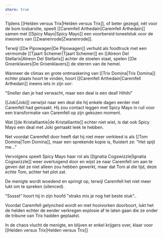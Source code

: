 ```yaml
---
share: true
---
```

Tijdens [[Helden versus Trix|Helden versus Trix]], of beter gezegd, nét voor de bom losbarstte, speelt [[Caremfell Arthedain|Caremfell Arthedain]] samen met [[Spicy Mayo|Spicy Mayo]] een voorbereid toneelstuk voor de inwoners van [[Zwanenrode|Zwanenrode]]. 

Terwijl [[De Pipowagen|De Pipowagen]] verhuld als foodtruck met een vermomde [[Tjaart Schemer|Tjaart Schemer]] en [[Atreon Del Stellaris|Atreon Del Stellaris]] achter de stoelen staat, spelen [[De Groenklavers|De Groenklavers]] de sterren van de hemel.

Wanneer de climax en grote ontmaskering van [[Trix Domina|Trix Domina]] echter plaats hoort te vinden, hoort [[Caremfell Arthedain|Caremfell Arthedain]] ineens iets in zijn oor: 

"Sneller dan je had verwacht, maar een deal is een deal! Hihihi"

[[Joki|Joki]] verwijst naar een deal die hij enkele dagen eerder met Caremfell had gemaakt. Hij zou contact leggen met Spicy Mayo in ruil voor een transformatie van Caremfell op zijn gekozen moment.

Wat [[de Kristalliantie|de Kristalliantie]] echter niet wist, is dat ook Spicy Mayo een deal met Joki gemaakt leek te hebben.

Net voordat Caremfell door heeft dat hij niet meer verkleed is als [[Tom Domina|Tom Domina]], maar een sprekende kopie is, fluistert ze: "Het spijt me..."

Vervolgens speelt Spicy Mayo haar rol als [[Ignatia Cogswizzle|Ignatia Cogswizzle]] weer overtuigend door en wijst ze naar Caremfell om aan te geven dat ze niet alleen zou hebben gewerkt, maar dat Tom al die tijd, deze echte Tom, achter het plot zat.

De menigte wordt woedend en springt op, terwijl Caremfell het niet meer lukt om te spreken (silenced).

"Ssssst" hoort hij in zijn hoofd "straks mis je nog het beste stuk"..

Voordat Caremfell gelynched wordt en met hooivorken doorboort, lukt het de helden echter de eerder verkregen explosie af te laten gaan die ze onder de tribune van Trix hadden geplaatst.

In de chaos vlucht de menigte, en blijven er enkel krijgers over, klaar voor [[Helden versus Trix|Helden versus Trix]]